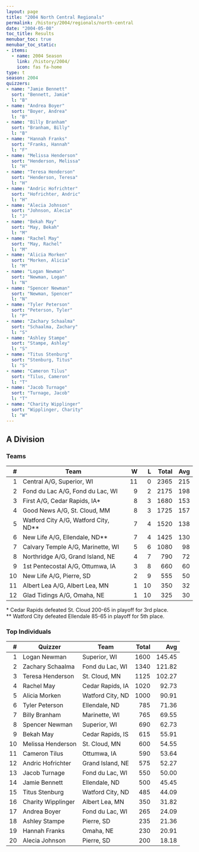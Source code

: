 ```yaml
---
layout: page
title: "2004 North Central Regionals"
permalink: /history/2004/regionals/north-central
date: "2004-05-08"
toc_title: Results
menubar_toc: true
menubar_toc_static:
- items:
  - name: 2004 Season
    link: /history/2004/
    icon: fas fa-home
type: t
season: 2004
quizzers:
- name: "Jamie Bennett"
  sort: "Bennett, Jamie"
  l: "B"
- name: "Andrea Boyer"
  sort: "Boyer, Andrea"
  l: "B"
- name: "Billy Branham"
  sort: "Branham, Billy"
  l: "B"
- name: "Hannah Franks"
  sort: "Franks, Hannah"
  l: "F"
- name: "Melissa Henderson"
  sort: "Henderson, Melissa"
  l: "H"
- name: "Teresa Henderson"
  sort: "Henderson, Teresa"
  l: "H"
- name: "Andric Hofrichter"
  sort: "Hofrichter, Andric"
  l: "H"
- name: "Alecia Johnson"
  sort: "Johnson, Alecia"
  l: "J"
- name: "Bekah May"
  sort: "May, Bekah"
  l: "M"
- name: "Rachel May"
  sort: "May, Rachel"
  l: "M"
- name: "Alicia Morken"
  sort: "Morken, Alicia"
  l: "M"
- name: "Logan Newman"
  sort: "Newman, Logan"
  l: "N"
- name: "Spencer Newman"
  sort: "Newman, Spencer"
  l: "N"
- name: "Tyler Peterson"
  sort: "Peterson, Tyler"
  l: "P"
- name: "Zachary Schaalma"
  sort: "Schaalma, Zachary"
  l: "S"
- name: "Ashley Stampe"
  sort: "Stampe, Ashley"
  l: "S"
- name: "Titus Stenburg"
  sort: "Stenburg, Titus"
  l: "S"
- name: "Cameron Tilus"
  sort: "Tilus, Cameron"
  l: "T"
- name: "Jacob Turnage"
  sort: "Turnage, Jacob"
  l: "T"
- name: "Charity Wipplinger"
  sort: "Wipplinger, Charity"
  l: "W"
---
```


## A Division

### Teams

|    # | Team                                 |    W |    L | Total |  Avg |
| ---: | ------------------------------------ | ---: | ---: | ----: | ---: |
|    1 | Central A/G, Superior, WI            |   11 |    0 |  2365 |  215 |
|    2 | Fond du Lac A/G, Fond du Lac, WI     |    9 |    2 |  2175 |  198 |
|    3 | First A/G, Cedar Rapids, IA*         |    8 |    3 |  1680 |  153 |
|    4 | Good News A/G, St. Cloud, MM         |    8 |    3 |  1725 |  157 |
|    5 | Watford City A/G, Watford City, ND** |    7 |    4 |  1520 |  138 |
|    6 | New Life A/G, Ellendale, ND**        |    7 |    4 |  1425 |  130 |
|    7 | Calvary Temple A/G, Marinette, WI    |    5 |    6 |  1080 |   98 |
|    8 | Northridge A/G, Grand Island, NE     |    4 |    7 |   790 |   72 |
|    9 | 1st Pentecostal A/G, Ottumwa, IA     |    3 |    8 |   660 |   60 |
|   10 | New Life A/G, Pierre, SD             |    2 |    9 |   555 |   50 |
|   11 | Albert Lea A/G, Albert Lea, MN       |    1 |   10 |   350 |   32 |
|   12 | Glad Tidings A/G, Omaha, NE          |    1 |   10 |   325 |   30 |

\* Cedar Rapids defeated St. Cloud 200-65 in playoff for 3rd place.\
\*\* Watford City defeated Ellendale 85-65 in playoff for 5th place.

### Top Individuals

|    # | Quizzer            | Team             | Total |    Avg |
| ---: | ------------------ | ---------------- | ----: | -----: |
|    1 | Logan Newman       | Superior, WI     |  1600 | 145.45 |
|    2 | Zachary Schaalma   | Fond du Lac, WI  |  1340 | 121.82 |
|    3 | Teresa Henderson   | St. Cloud, MN    |  1125 | 102.27 |
|    4 | Rachel May         | Cedar Rapids, IA |  1020 |  92.73 |
|    5 | Alicia Morken      | Watford City, ND |  1000 |  90.91 |
|    6 | Tyler Peterson     | Ellendale, ND    |   785 |  71.36 |
|    7 | Billy Branham      | Marinette, WI    |   765 |  69.55 |
|    8 | Spencer Newman     | Superior, WI     |   690 |  62.73 |
|    9 | Bekah May          | Cedar Rapids, IS |   615 |  55.91 |
|   10 | Melissa Henderson  | St. Cloud, MN    |   600 |  54.55 |
|   11 | Cameron Tilus      | Ottumwa, IA      |   590 |  53.64 |
|   12 | Andric Hofrichter  | Grand Island, NE |   575 |  52.27 |
|   13 | Jacob Turnage      | Fond du Lac, WI  |   550 |  50.00 |
|   14 | Jamie Bennett      | Ellendale, ND    |   500 |  45.45 |
|   15 | Titus Stenburg     | Watford City, ND |   485 |  44.09 |
|   16 | Charity Wipplinger | Albert Lea, MN   |   350 |  31.82 |
|   17 | Andrea Boyer       | Fond du Lac, WI  |   265 |  24.09 |
|   18 | Ashley Stampe      | Pierre, SD       |   235 |  21.36 |
|   19 | Hannah Franks      | Omaha, NE        |   230 |  20.91 |
|   20 | Alecia Johnson     | Pierre, SD       |   200 |  18.18 |